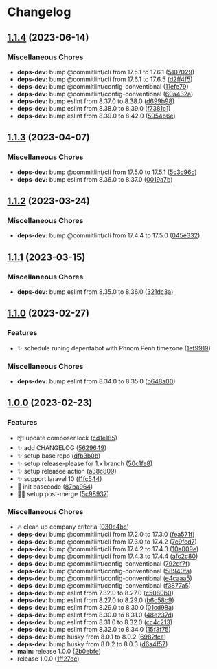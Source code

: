 # Changelog

## [1.1.4](https://github.com/phumsoft/repository/compare/v1.1.3...v1.1.4) (2023-06-14)


### Miscellaneous Chores

* **deps-dev:** bump @commitlint/cli from 17.5.1 to 17.6.1 ([5107029](https://github.com/phumsoft/repository/commit/5107029a029660cdb3b6ea409584d2c03370c9ee))
* **deps-dev:** bump @commitlint/cli from 17.6.1 to 17.6.5 ([d2ff4f5](https://github.com/phumsoft/repository/commit/d2ff4f51f2a997c70e3be1fa2eadce8b0e20114d))
* **deps-dev:** bump @commitlint/config-conventional ([11efe79](https://github.com/phumsoft/repository/commit/11efe793aadd680af591ad7d1f808f7791a54375))
* **deps-dev:** bump @commitlint/config-conventional ([60a432a](https://github.com/phumsoft/repository/commit/60a432ab413510e8218a30af5eaa8788b6e75030))
* **deps-dev:** bump eslint from 8.37.0 to 8.38.0 ([d699b98](https://github.com/phumsoft/repository/commit/d699b98a3998669153e912fc27f53381372bb1fb))
* **deps-dev:** bump eslint from 8.38.0 to 8.39.0 ([f7381c1](https://github.com/phumsoft/repository/commit/f7381c19e2d1f83e6166ca7dd217f341480292d5))
* **deps-dev:** bump eslint from 8.39.0 to 8.42.0 ([5954b6e](https://github.com/phumsoft/repository/commit/5954b6e1df96053f486cce4cc7d053c20187e4d5))

## [1.1.3](https://github.com/phumsoft/repository/compare/v1.1.2...v1.1.3) (2023-04-07)


### Miscellaneous Chores

* **deps-dev:** bump @commitlint/cli from 17.5.0 to 17.5.1 ([5c3c96c](https://github.com/phumsoft/repository/commit/5c3c96c1b0e6ae84588d23e7721119f653b8fb3e))
* **deps-dev:** bump eslint from 8.36.0 to 8.37.0 ([0019a7b](https://github.com/phumsoft/repository/commit/0019a7b361701ea59ba0e5061598a61a0f2c66c4))

## [1.1.2](https://github.com/phumsoft/repository/compare/v1.1.1...v1.1.2) (2023-03-24)


### Miscellaneous Chores

* **deps-dev:** bump @commitlint/cli from 17.4.4 to 17.5.0 ([045e332](https://github.com/phumsoft/repository/commit/045e332fb671264429df1ad88e6f009306b494f0))

## [1.1.1](https://github.com/phumsoft/repository/compare/v1.1.0...v1.1.1) (2023-03-15)


### Miscellaneous Chores

* **deps-dev:** bump eslint from 8.35.0 to 8.36.0 ([321dc3a](https://github.com/phumsoft/repository/commit/321dc3a457b220c90ee47d521dae316e97fdee7b))

## [1.1.0](https://github.com/phumsoft/repository/compare/v1.0.0...v1.1.0) (2023-02-27)


### Features

* :sparkles: schedule runing depentabot with Phnom Penh timezone ([1ef9919](https://github.com/phumsoft/repository/commit/1ef99194ce3167c9e0d01420be99ae8c2c905883))


### Miscellaneous Chores

* **deps-dev:** bump eslint from 8.34.0 to 8.35.0 ([b648a00](https://github.com/phumsoft/repository/commit/b648a003cd2513cb989062158bbdbf31bb167fe3))

## [1.0.0](https://github.com/phumsoft/repository/compare/v1.0.0...v1.0.0) (2023-02-23)


### Features

* :package: update composer.lock ([cd1e185](https://github.com/phumsoft/repository/commit/cd1e1859b7a22b812fc4b079f1b40036290d53bd))
* :sparkles: add CHANGELOG ([5629649](https://github.com/phumsoft/repository/commit/5629649b788ce4a64beb9fcd4cfbff9614bfc371))
* :sparkles: setup base repo ([dfb3b0b](https://github.com/phumsoft/repository/commit/dfb3b0bc038b2869b3ae9a1601fbe32081076747))
* :sparkles: setup release-please for 1.x branch ([50c1fe8](https://github.com/phumsoft/repository/commit/50c1fe8ace8e54c73265f6a93ebcc76b83aeca70))
* :sparkles: setup releasee action ([a38c809](https://github.com/phumsoft/repository/commit/a38c8097b7f340f562d1f7e1705d309913e2c082))
* :sparkles: support laravel 10 ([f1fc544](https://github.com/phumsoft/repository/commit/f1fc544cdf325cc68d68e171d32b1f38ba59c128))
* :tada: init basecode ([87ba964](https://github.com/phumsoft/repository/commit/87ba96467a7a9d2fa3e4b2e81a9b5a86d77974ae))
* :technologist: setup post-merge ([5c98937](https://github.com/phumsoft/repository/commit/5c98937e8ec838508620c8724c3c823cc0251f66))


### Miscellaneous Chores

* :fire: clean up company criteria ([030e4bc](https://github.com/phumsoft/repository/commit/030e4bc00aa79a01d31526605bef94054f3a9aab))
* **deps-dev:** bump @commitlint/cli from 17.2.0 to 17.3.0 ([fea571f](https://github.com/phumsoft/repository/commit/fea571f2fc53a74820abb8c5c4a7f6a76ffd7a27))
* **deps-dev:** bump @commitlint/cli from 17.3.0 to 17.4.2 ([7c9fed7](https://github.com/phumsoft/repository/commit/7c9fed73e4b3f35e97974f0522451e8a0e5fe6cd))
* **deps-dev:** bump @commitlint/cli from 17.4.2 to 17.4.3 ([10a009e](https://github.com/phumsoft/repository/commit/10a009ee4b193d08299376bd182d8600797e9c34))
* **deps-dev:** bump @commitlint/cli from 17.4.3 to 17.4.4 ([afc2c80](https://github.com/phumsoft/repository/commit/afc2c8021f295a1bf452b851a9a541acec7fb12b))
* **deps-dev:** bump @commitlint/config-conventional ([792df7f](https://github.com/phumsoft/repository/commit/792df7fd9fad5d09b2809075ce997f549bb8da4e))
* **deps-dev:** bump @commitlint/config-conventional ([58940fa](https://github.com/phumsoft/repository/commit/58940fa73ad03255f2b1afca2c2bb701f4722420))
* **deps-dev:** bump @commitlint/config-conventional ([e4caaa5](https://github.com/phumsoft/repository/commit/e4caaa593131b6d7774fbc61e3171ea28070d8c6))
* **deps-dev:** bump @commitlint/config-conventional ([f3877a5](https://github.com/phumsoft/repository/commit/f3877a51e8f29f3acc91e3c8726ccd3ffd332ab2))
* **deps-dev:** bump eslint from 7.32.0 to 8.27.0 ([c5080b0](https://github.com/phumsoft/repository/commit/c5080b0e6b61d9d76f78c0660e6f8feb8d05fa0e))
* **deps-dev:** bump eslint from 8.27.0 to 8.29.0 ([b6c58c9](https://github.com/phumsoft/repository/commit/b6c58c91707af57c7c9f85403803f498c020268c))
* **deps-dev:** bump eslint from 8.29.0 to 8.30.0 ([01cd98a](https://github.com/phumsoft/repository/commit/01cd98a397d626301747308b076599cd819bfc5e))
* **deps-dev:** bump eslint from 8.30.0 to 8.31.0 ([48e237d](https://github.com/phumsoft/repository/commit/48e237d77a0530922a745df4120fb04dbaa043b6))
* **deps-dev:** bump eslint from 8.31.0 to 8.32.0 ([cc4c213](https://github.com/phumsoft/repository/commit/cc4c213801ab084b3b9bbd93af58c826ce23f2e5))
* **deps-dev:** bump eslint from 8.32.0 to 8.34.0 ([15f3f75](https://github.com/phumsoft/repository/commit/15f3f752203e8763e006e40a807213ba8e1c415b))
* **deps-dev:** bump husky from 8.0.1 to 8.0.2 ([6982fca](https://github.com/phumsoft/repository/commit/6982fca8359677187b1d5b264366b4792a3d7f26))
* **deps-dev:** bump husky from 8.0.2 to 8.0.3 ([d6a4f57](https://github.com/phumsoft/repository/commit/d6a4f5777c414ad45bd5f1624cd02a69cc06dfc7))
* **main:** release 1.0.0 ([2b0ebfe](https://github.com/phumsoft/repository/commit/2b0ebfe10f585da0ff936b8090249307a1851c5e))
* release 1.0.0 ([1ff27ec](https://github.com/phumsoft/repository/commit/1ff27ece5f50c9a94e824fbea561de5b4f547642))
